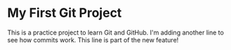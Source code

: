 # My First Git Project

This is a practice project to learn Git and GitHub.
I'm adding another line to see how commits work.
This line is part of the new feature!